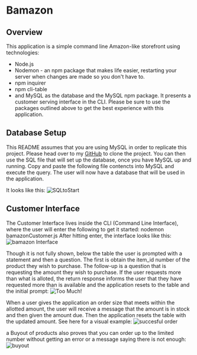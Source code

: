 # Bamazon

## Overview

This application is a simple command line Amazon-like storefront using technologies:
* Node.js
* Nodemon - an npm package that makes life easier, restarting your server when changes are made so you don't have to.
* npm inquirer
* npm cli-table
* and MySQL as the database and the MySQL npm package.
It presents a customer serving interface in the CLI. Please be sure to use the packages outlined above to get the best experience with this application.

## Database Setup

This README assumes that you are using MySQL in order to replicate this project.  Please head over to my [GitHub](https://github.com/Gudbrandr42/bamazon) to clone the project. You can then use the SQL file that will set up the database, once you have MySQL up and running. Copy and paste the following file contencts into MySQL and execute the query.  The user will now have a database that will be used in the application.

It looks like this:
![SQLtoStart](https://github.com/Gudbrandr42/bamazon/blob/master/Images/SQLtoStart.PNG)

## Customer Interface

The Customer Interface lives inside the CLI (Command Line Interface), where the user will enter the following to get it started: nodemon bamazonCustomer.js
After hitting enter, the interface looks like this:
![bamazon Interface](https://github.com/Gudbrandr42/bamazon/blob/master/Images/AtRun.PNG)


Though it is not fully shown, below the table the user is prompted with a statement and then a question.  The first is obtain the item_id number of the product they wish to purchase.  The follow-up is a question that is requesting the amount they wish to purchase. If the user requests more than what is alloted, the return response informs the user that they have requested more than is available and the application resets to the table and the initial prompt:
![Too Much!](https://github.com/Gudbrandr42/bamazon/blob/master/Images/TooMuch.PNG)

When a user gives the application an order size that meets within the allotted amount, the user will receive a message that the amount is in stock and then given the amount due. Then the application resets the table with the updated amount.  See here for a visual example:
![succesful order](https://github.com/Gudbrandr42/bamazon/blob/master/Images/order%20result.PNG)

a Buyout of products also proves that you can order up to the limited number without getting an error or a message saying there is not enough:
![buyout](https://github.com/Gudbrandr42/bamazon/blob/master/Images/buyout.PNG)
